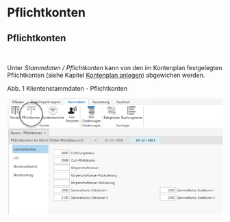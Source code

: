# Pflichtkonten

## Pflichtkonten&nbsp;

&nbsp;

Unter *Stammdaten / Pflichtkonten* kann von den im Kontenplan festgelegten Pflichtkonten (siehe Kapitel [Kontenplan anlegen](FIBUNext/Kontenplane.md#Kontenplan\_anlegen)) abgewichen werden.

Abb. 1 Klientenstammdaten - Pflichtkonten

![Image](<../assets/NeuesElement110.png>)

